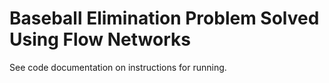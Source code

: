 # Baseball Elimination Problem Solved Using Flow Networks
See code documentation on instructions for running.
